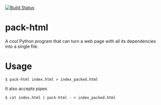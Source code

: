 [![Build Status](https://travis-ci.org/dagostinelli/pack-html.png?branch=master)](https://travis-ci.org/dagostinelli/pack-html)

# pack-html

A cool Python program that can turn a web page with all its dependencies into a single file.

# Usage

```
$ pack-html index.html > index_packed.html
```

It also accepts pipes

```
$ cat index.html | pack-html - > index_packed.html
```
